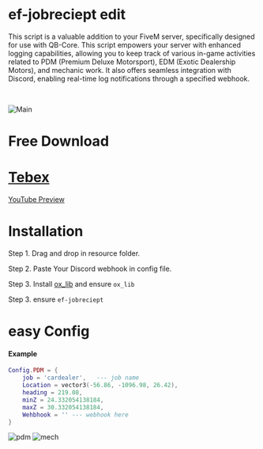 # ef-jobreciept edit
This script is a valuable addition to your FiveM server, specifically designed for use with QB-Core. This script empowers your server with enhanced logging capabilities, allowing you to keep track of various in-game activities related to PDM (Premium Deluxe Motorsport), EDM (Exotic Dealership Motors), and mechanic work. It also offers seamless integration with Discord, enabling real-time log notifications through a specified webhook.

<br>

![Main](https://cdn.discordapp.com/attachments/945026120414294047/1170852800499032204/ef-jobreciept.png)


# Free Download
# [Tebex](https://ef-productions.tebex.io/package/5982822)

[YouTube Preview](https://www.youtube.com/watch?v=aahFVvQSp-w)

# Installation
Step 1.  Drag and drop in resource folder.

Step 2. Paste Your Discord webhook in config file.

Step 3. Install [ox_lib](https://github.com/overextended/ox_lib) and ensure `ox_lib`

Step 3. ensure `ef-jobreciept`


# easy Config
<h4>Example</h4>

```lua
Config.PDM = {
    job = 'cardealer',   --- job name
    Location = vector3(-56.86, -1096.98, 26.42),
    heading = 219.08,
    minZ = 24.332054138184,
    maxZ = 30.332054138184,
    Wehbhook = '' --- webhook here
}
```
![pdm](https://cdn.discordapp.com/attachments/945026120414294047/1170842564723753111/image.png?ex=655a831c&is=65480e1c&hm=8a12a023a32e42d9d83247ceeb82b7db8a2a440c3cfb7ac25bc584b49fc106dc&)
![mech](https://cdn.discordapp.com/attachments/945026120414294047/1170842928114061392/image.png?ex=655a8373&is=65480e73&hm=98582fc3997b27a7ebe6cddd6bc7f0a00a552e6a6b70505779a0bbf636d959a4&)



